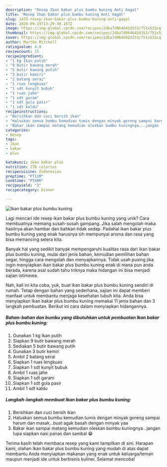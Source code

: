```yaml
---
description: "Resep Ikan bakar plus bumbu kuning Anti Gagal"
title: "Resep Ikan bakar plus bumbu kuning Anti Gagal"
slug: 1433-resep-ikan-bakar-plus-bumbu-kuning-anti-gagal
date: 2020-09-15T13:29:30.167Z
image: https://img-global.cpcdn.com/recipes/2dba7d964642d153/751x532cq70/ikan-bakar-plus-bumbu-kuning-foto-resep-utama.jpg
thumbnail: https://img-global.cpcdn.com/recipes/2dba7d964642d153/751x532cq70/ikan-bakar-plus-bumbu-kuning-foto-resep-utama.jpg
cover: https://img-global.cpcdn.com/recipes/2dba7d964642d153/751x532cq70/ikan-bakar-plus-bumbu-kuning-foto-resep-utama.jpg
author: Martha Mitchell
ratingvalue: 4.8
reviewcount: 15
recipeingredient:
- "1 kg Ikan putih"
- "9 butir bawang merah"
- "5 butir bawang putih"
- "3 butir kemiri"
- "2 batang serai"
- "1 ruas lengkuas"
- "1 sdt kunyit bubuk"
- "1 ruas jahe"
- "1 sdt garam"
- "1 sdt gula pasir"
- "1 sdt kaldu"
recipeinstructions:
- "Bersihkan dan cuci bersih ikan"
- "Haluskan semua bumbu kemudian tumis dengan minyak goreng sampai harum dan masak...buat agak basah dengan minyak yaa"
- "Bakar ikan sampai matang kemudian oleskan bumbu kuningnya...jangan lupa siapkan nasi panas dan sambal 😁"
categories:
- Resep
tags:
- ikan
- bakar
- plus

katakunci: ikan bakar plus 
nutrition: 278 calories
recipecuisine: Indonesian
preptime: "PT11M"
cooktime: "PT40M"
recipeyield: "3"
recipecategory: Dinner

---
```



![Ikan bakar plus bumbu kuning](https://img-global.cpcdn.com/recipes/2dba7d964642d153/751x532cq70/ikan-bakar-plus-bumbu-kuning-foto-resep-utama.jpg)

Lagi mencari ide resep ikan bakar plus bumbu kuning yang unik? Cara membuatnya memang susah-susah gampang. Jika salah mengolah maka hasilnya akan hambar dan bahkan tidak sedap. Padahal ikan bakar plus bumbu kuning yang enak harusnya sih mempunyai aroma dan rasa yang bisa memancing selera kita.

Banyak hal yang sedikit banyak mempengaruhi kualitas rasa dari ikan bakar plus bumbu kuning, mulai dari jenis bahan, kemudian pemilihan bahan segar, hingga cara mengolah dan menyajikannya. Tidak usah pusing jika ingin menyiapkan ikan bakar plus bumbu kuning enak di mana pun anda berada, karena asal sudah tahu triknya maka hidangan ini bisa menjadi sajian istimewa.




Nah, kali ini kita coba, yuk, buat ikan bakar plus bumbu kuning sendiri di rumah. Tetap dengan bahan yang sederhana, sajian ini dapat memberi manfaat untuk membantu menjaga kesehatan tubuh kita. Anda bisa menyiapkan Ikan bakar plus bumbu kuning memakai 11 jenis bahan dan 3 langkah pembuatan. Berikut ini cara dalam menyiapkan hidangannya.

<!--inarticleads1-->

##### Bahan-bahan dan bumbu yang dibutuhkan untuk pembuatan Ikan bakar plus bumbu kuning:

1. Gunakan 1 kg Ikan putih
1. Siapkan 9 butir bawang merah
1. Sediakan 5 butir bawang putih
1. Gunakan 3 butir kemiri
1. Ambil 2 batang serai
1. Siapkan 1 ruas lengkuas
1. Siapkan 1 sdt kunyit bubuk
1. Ambil 1 ruas jahe
1. Siapkan 1 sdt garam
1. Siapkan 1 sdt gula pasir
1. Ambil 1 sdt kaldu




<!--inarticleads2-->

##### Langkah-langkah membuat Ikan bakar plus bumbu kuning:

1. Bersihkan dan cuci bersih ikan
1. Haluskan semua bumbu kemudian tumis dengan minyak goreng sampai harum dan masak...buat agak basah dengan minyak yaa
1. Bakar ikan sampai matang kemudian oleskan bumbu kuningnya...jangan lupa siapkan nasi panas dan sambal 😁




Terima kasih telah membaca resep yang kami tampilkan di sini. Harapan kami, olahan Ikan bakar plus bumbu kuning yang mudah di atas dapat membantu Anda menyiapkan makanan yang enak untuk keluarga/teman maupun menjadi ide untuk berbisnis kuliner. Selamat mencoba!
